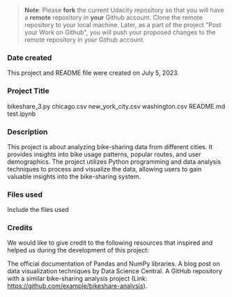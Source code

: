 >**Note**: Please **fork** the current Udacity repository so that you will have a **remote** repository in **your** Github account. Clone the remote repository to your local machine. Later, as a part of the project "Post your Work on Github", you will push your proposed changes to the remote repository in your Github account.

### Date created
This project and README file were created on July 5, 2023.

### Project Title
bikeshare_3.py
chicago.csv
new_york_city.csv
washington.csv
README.md
test.ipynb

### Description
This project is about analyzing bike-sharing data from different cities. It provides insights into bike usage patterns, popular routes, and user demographics. The project utilizes Python programming and data analysis techniques to process and visualize the data, allowing users to gain valuable insights into the bike-sharing system.

### Files used
Include the files used

### Credits
We would like to give credit to the following resources that inspired and helped us during the development of this project:

The official documentation of Pandas and NumPy libraries.
A blog post on data visualization techniques by Data Science Central.
A GitHub repository with a similar bike-sharing analysis project (Link: https://github.com/example/bikeshare-analysis).

